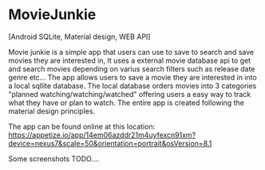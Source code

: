 # MovieJunkie
[Android SQLite, Material design, WEB API]

Movie junkie is a simple app that users can use to save to search and save movies they are interested in,
It uses a external movie database api to get and search movies depending on varius search filters such as release date genre etc...
The app allows users to save a movie they are interested in into a local sqllite database.
The local database orders movies into 3 categories "planned watching/watching/watched" offering users a easy way to track what they have or plan to watch.
The entire app is created following the material design principles.

The app can be found online at this location: https://appetize.io/app/14em06azddr21m4uyfexcn91xm?device=nexus7&scale=50&orientation=portrait&osVersion=8.1


Some screenshots TODO.... 
